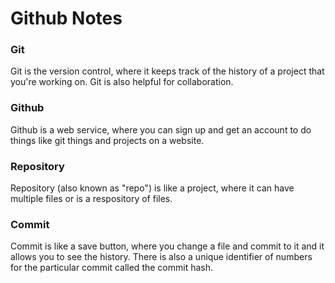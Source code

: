 # Github Notes

<h3>Git</h3>

<p>Git is the version control, where it keeps track of the history of a project that you're working on. Git is also helpful for collaboration.</p>

<h3>Github</h3>

<p>Github is a web service, where you can sign up and get an account to do things like git things and projects on a website.</p>

<h3>Repository</h3>

<p>Repository (also known as "repo") is like a project, where it can have multiple files or is a respository of files.</p>

<h3>Commit</h3>

<p>Commit is like a save button, where you change a file and commit to it and it allows you to see the history. There is also a unique identifier of numbers for the particular commit called the commit hash.</p>
